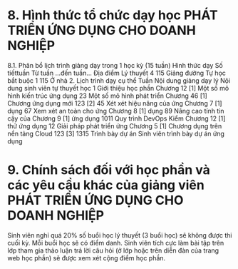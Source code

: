 # 8. Hình thức tổ chức dạy học PHÁT TRIỂN ỨNG DỤNG CHO DOANH NGHIỆP
8.1. Phân bổ lịch trình giảng dạy trong 1 học kỳ (15 tuần) Hình thức dạy Số tiếttuần Từ tuần ...đến tuần... Địa điểm Lý thuyết 4 115 Giảng đường Tự học bắt buộc 1 115 Ở nhà 2. Lịch trình dạy cụ thể Tuần Nội dung giảng dạy lý Nội dung sinh viên tự thuyết học 1 Giới thiệu học phần Chương 12 \[1\] Một số mô hình kiến trúc ứng dụng 23 Một số mô hình phát triển Chương 46 \[1\] Chương ứng dụng mới 123 \[2\] 45 Xét xét hiệu năng của ứng Chương 7 \[1\] dụng 67 Xem xét an toàn cho ứng Chương 8 \[1\] dụng 89 Nâng cao tính tin cậy của Chương 9 \[1\] ứng dụng 1011 Quy trình DevOps Kiểm Chương 12 \[1\] thử ứng dụng 12 Giải pháp phát triển ứng Chương 5 \[1\] Chương dụng trên nền tảng Cloud 123 \[3\] 1315 Trình bày dự án Sinh viên trình bày dự án ứng dụng
# 9. Chính sách đối với học phần và các yêu cầu khác của giảng viên PHÁT TRIỂN ỨNG DỤNG CHO DOANH NGHIỆP
Sinh viên nghỉ quá 20% số buổi học lý thuyết (3 buổi học) sẽ không được thi cuối kỳ. Mỗi buổi học sẽ có điểm danh. Sinh viên tích cực làm bài tập trên lớp tham gia thảo luận trả lời câu hỏi (ở lớp hoặc trên diễn đàn của trang web học phần) sẽ được xem xét cộng điểm học phần.
